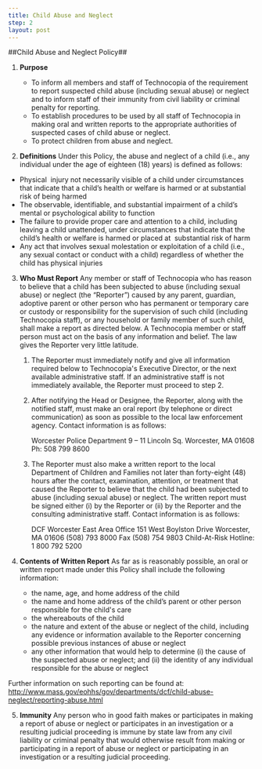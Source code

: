 ```yaml
---
title: Child Abuse and Neglect
step: 2
layout: post
---
```


##Child Abuse and Neglect Policy##

1. **Purpose**	
	- To inform all members and staff of Technocopia of the requirement to report suspected child abuse (including sexual abuse) or neglect and to inform staff of their immunity from civil liability or criminal penalty for reporting.
	- To establish procedures to be used by all staff of Technocopia in making oral and written reports to the appropriate authorities of suspected cases of child abuse or neglect.	 
	- To protect children from abuse and neglect. 

2. **Definitions**
Under this Policy, the abuse and neglect of a child (i.e., any individual under the age of eighteen (18) years) is defined as follows:	
- Physical  injury not necessarily visible of a child under circumstances that indicate that a child’s health or welfare is harmed or at substantial risk of being harmed
- The observable, identifiable, and substantial impairment of a child’s mental or psychological ability to function
- The failure to provide proper care and attention to a child, including leaving a child unattended, under circumstances that indicate that the child’s health or welfare is harmed or placed at  substantial risk of harm
- Any act that involves sexual molestation or exploitation of a child (i.e., any sexual contact or conduct with a child) regardless of whether the child has physical injuries 

3. **Who Must Report**
Any member or staff of Technocopia who has reason to believe that a child has been subjected to abuse (including sexual abuse) or neglect (the “Reporter”) caused by any parent, guardian, adoptive parent or other person who has permanent or temporary care or custody or responsibility for the supervision of such child (including Technocopia staff), or any household or family member of such child, shall make a report as directed below. A Technocopia member or staff person must act on the basis of any information and belief. The law gives the Reporter very little latitude.
	1. The Reporter must immediately notify and give all information required below to Technocopia's Executive Director, or the next available administrative staff. If an administrative staff is not immediately available, the Reporter must proceed to step 2. 
	2. After notifying the Head or Designee, the Reporter, along with the notified staff, must make 	an oral report (by telephone or direct communication) as soon as possible to the local law enforcement agency. Contact information is as follows: 
	
		Worcester Police Department
		9 – 11 Lincoln Sq.
		Worcester, MA 01608
		Ph: 508 799 8600	

	3. The Reporter must also make a written report to the local Department of 	Children and Families not later than forty-eight (48) hours after 	the contact, examination, attention, or treatment that caused the Reporter to believe that the child had been subjected to abuse (including sexual abuse) or neglect. The written report must be signed either (i) by the Reporter or (ii) by the Reporter and the consulting administrative staff. Contact information is as follows: 

		DCF Worcester East Area Office
		151 West Boylston Drive
		Worcester, MA 01606
		(508) 793 8000
		Fax (508) 754 9803
		Child-At-Risk Hotline: 1 800 792 5200

4. **Contents of Written Report**
As far as is reasonably possible, an oral or written report made under this Policy shall include the following information:
	- the name, age, and home address of the child 
	- the name and home address of the child’s parent or other person responsible for the child's care	 
	- the whereabouts of the child	 
	- the nature and extent of the abuse or neglect of the child, including any evidence or information available to the Reporter concerning possible previous instances of abuse or neglect 
	- any other information that would help to determine (i) the cause of the suspected abuse or neglect; and (ii) the identity of any individual responsible for the abuse or neglect 
	
Further information on such reporting can be found at:
http://www.mass.gov/eohhs/gov/departments/dcf/child-abuse-neglect/reporting-abuse.html

5. **Immunity**
Any person who in good faith makes or participates in making a report of abuse or neglect or participates in an investigation or a resulting judicial proceeding is immune by state law from any civil liability or criminal penalty that would otherwise result from making or participating in a report of abuse or neglect or participating in an investigation or a resulting judicial proceeding.
